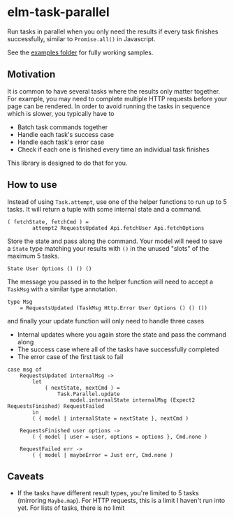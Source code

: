 # elm-task-parallel

Run tasks in parallel when you only need the results if every task finishes
successfully, similar to `Promise.all()` in Javascript.

See the [examples folder](https://github.com/0ui/elm-task-parallel/examples) for
fully working samples.

## Motivation

It is common to have several tasks where the results only matter together. For
example, you may need to complete multiple HTTP requests before your page can be
rendered. In order to avoid running the tasks in sequence which is slower, you
typically have to

- Batch task commands together
- Handle each task's success case
- Handle each task's error case
- Check if each one is finished every time an individual task finishes

This library is designed to do that for you.

## How to use

Instead of using `Task.attempt`, use one of the helper functions to run up to 5
tasks. It will return a tuple with some internal state and a command. 

```
( fetchState, fetchCmd ) =
        attempt2 RequestsUpdated Api.fetchUser Api.fetchOptions
```

Store the state and pass along the command. Your model will need to save a
`State` type matching your results with `()` in the unused "slots" of the
maximum 5 tasks. 

```
State User Options () () ()
```

The message you passed in to the helper function will need to accept a
`TaskMsg` with a similar type annotation.

```
type Msg
    = RequestsUpdated (TaskMsg Http.Error User Options () () ())
```

and finally your update function will only need to handle three cases
- Internal updates where you again store the state and pass the command along
- The success case where all of the tasks have successfully completed
- The error case of the first task to fail


```
case msg of
    RequestsUpdated internalMsg ->
        let
            ( nextState, nextCmd ) =
                Task.Parallel.update
                    model.internalState internalMsg (Expect2 RequestsFinished) RequestFailed
        in
        ( { model | internalState = nextState }, nextCmd )

    RequestsFinished user options ->
        ( { model | user = user, options = options }, Cmd.none )
        
    RequestFailed err ->
        ( { model | maybeError = Just err, Cmd.none )

```

## Caveats

- If the tasks have different result types, you're limited to 5 tasks (mirroring
`Maybe.map`). For HTTP requests, this is a limit I haven't run into yet. For
lists of tasks, there is no limit 